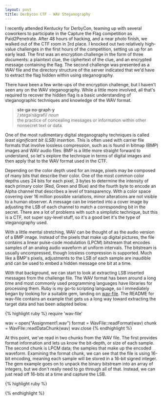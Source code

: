 ```yaml
---
layout: post
title: Derbycon CTF - WAV Steganography
---
```


I recently attended Kentucky for DerbyCon, teaming up with several coworkers to participate in the Capture the Flag competition as Paid2Penetrate.  After 48 hours of hacking, and a near photo finish, we walked out of the CTF room in 3rd place. I knocked out two relatively high-value challenges in the first hours of the competition, setting us up for an early lead. The first was an encryption challenge in the form of three documents: a plaintext clue, the ciphertext of the clue, and an encrypted message containing the flag. The second challenge was presented as a WAV file and the directory structure of the server indicated that we'd have to extract the flag hidden within using steganography.

There have been a few write-ups of the encryption challenge, but I haven't seen any on the WAV steganography. While a little more involved, all that's required to recover the hidden flag is a basic understanding of steganographic techniques and knowledge of the WAV format.

> **ste·ga·no·graph·y**  
> /ˌsteɡəˈnäɡrəfi/ _noun_  
> the practice of concealing messages or information within other nonsecret text or data.

One of the most rudimentary digital steganography techniques is called _least significant bit (LSB) insertion_. This is often used with carrier file formats that involve lossless compression, such as is found in bitmap (BMP) images and WAV audio files. BMP is a little more straight forward to understand, so let's explore the technique in terms of digital images and then apply that to the WAV format used in the CTF.

Depending on the color depth used for an image, pixels may be composed of many bits that describe their color. One of the most common color depths uses 24 bits for each pixel, 3 bytes to determine the intensity of each primary color (Red, Green and Blue) and the fourth byte to encode an Alpha channel that describes a level of transparency. With a color space covering over 16 million possible variations, minor alterations are not visible to a human observer. A message can be inserted into a cover image by  adjusting the LSB of each channel to match a corresponding bit in the secret. There are a lot of problems with such a simplistic technique, but this is a CTF, not super spy-level stuff, so it's a good bet it's the type of steganography used.

With a little mental stretching, WAV can be thought of as the audio version of a BMP image. Instead of the pixels that make up digital pictures, the file contains a linear pulse-code modulation (LPCM) bitstream that encodes samples of an analog audio waveform at uniform intervals. The bitstream is usually uncompressed, though lossless compression is supported. Much like a BMP's pixels, adjustments to the LSB of each sample are inaudible and can be used to embed a hidden message one bit at a time.

With that background, we can start to look at extracting LSB inserted messages from the challenge file. The WAV format has been around a long time and most commonly used programming languages have libraries for processing them. Ruby is my go-to scripting language, so I immediately began by looking for a suitable gem, landing on [wav-file](https://github.com/shokai/ruby-wav-file). The README for wav-file contains an example that gets us a long way toward extracting the target data and has been adapted below. 

{% highlight ruby %}
require 'wav-file'

wav = open("Assignment1.wav")
format = WavFile::readFormat(wav)
chunk = WavFile::readDataChunk(wav)
wav.close
{% endhighlight %}

At this point, we've read in two chunks from the WAV file. The first provides format information and lets us know the bit-depth, or size of each sample. The second chunk is LPCM data; the samples that make up the encoded waveform. Examining the format chunk, we can see that the file is using 16-bit encoding, meaning each sample will be stored in a 16-bit signed integer. The gem example goes on to unpack the binary bitstream into an array of integers, but we don't really need to go through all of that. Instead, we can just read off 16-bits at a time and capture the LSB.

{% highlight ruby %}

{% endhighlight %}
